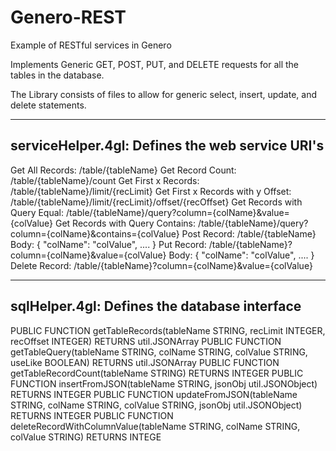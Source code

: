 # Genero-REST
Example of RESTful services in Genero

Implements Generic GET, POST, PUT, and DELETE requests for all the tables
in the database.

The Library consists of files to allow for generic select, insert, 
update, and delete statements.

------------------------------------------------
serviceHelper.4gl: Defines the web service URI's
------------------------------------------------
Get All Records: /table/{tableName}
Get Record Count: /table/{tableName}/count
Get First x Records: /table/{tableName}/limit/{recLimit}
Get First x Records with y Offset: /table/{tableName}/limit/{recLimit}/offset/{recOffset}
Get Records with Query Equal: /table/{tableName}/query?column={colName}&value={colValue}
Get Records with Query Contains: /table/{tableName}/query?column={colName}&contains={colValue}
Post Record: /table/{tableName}
	Body: { "colName": "colValue", .... }
Put Record: /table/{tableName}?column={colName}&value={colValue}
	Body: { "colName": "colValue", .... }
Delete Record: /table/{tableName}?column={colName}&value={colValue}

---------------------------------------------
sqlHelper.4gl: Defines the database interface
---------------------------------------------
PUBLIC FUNCTION getTableRecords(tableName STRING, recLimit INTEGER, recOffset INTEGER) 
 RETURNS util.JSONArray
PUBLIC FUNCTION getTableQuery(tableName STRING, colName STRING, colValue STRING, useLike BOOLEAN)
 RETURNS util.JSONArray
PUBLIC FUNCTION getTableRecordCount(tableName STRING) RETURNS INTEGER
PUBLIC FUNCTION insertFromJSON(tableName STRING, jsonObj util.JSONObject) RETURNS INTEGER
PUBLIC FUNCTION updateFromJSON(tableName STRING,
                               colName STRING,
                               colValue STRING,
                               jsonObj util.JSONObject) 
 RETURNS INTEGER
PUBLIC FUNCTION deleteRecordWithColumnValue(tableName STRING, colName STRING, colValue STRING)
 RETURNS INTEGE

